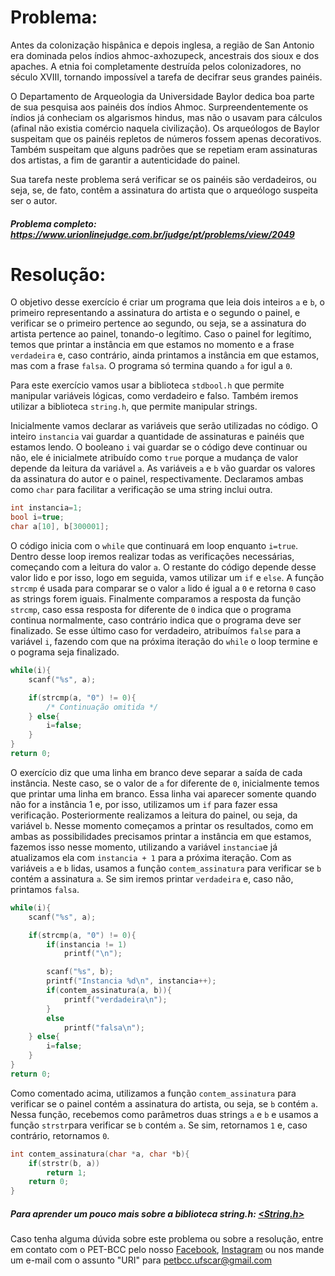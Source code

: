 # Problema:

Antes da colonização hispânica e depois inglesa, a região de San Antonio era dominada pelos índios ahmoc-axhozupeck, ancestrais dos sioux e dos apaches. A etnia foi completamente destruída pelos colonizadores, no século XVIII, tornando impossível a tarefa de decifrar seus grandes painéis.

O Departamento de Arqueologia da Universidade Baylor dedica boa parte de sua pesquisa aos painéis dos índios Ahmoc. Surpreendentemente os índios já conheciam os algarismos hindus, mas não o usavam para cálculos (afinal não existia comércio naquela civilização). Os arqueólogos de Baylor suspeitam que os painéis repletos de números fossem apenas decorativos. Também suspeitam que alguns padrões que se repetiam eram assinaturas dos artistas, a fim de garantir a autenticidade do painel.

Sua tarefa neste problema será verificar se os painéis são verdadeiros, ou seja, se, de fato, contêm a assinatura do artista que o arqueólogo suspeita ser o autor.

##### Problema completo: https://www.urionlinejudge.com.br/judge/pt/problems/view/2049

# Resolução:

O objetivo desse exercício é criar um programa que leia dois inteiros `a` e `b`, o primeiro representando a assinatura do artista e o segundo o painel, e verificar se o primeiro pertence ao segundo, ou seja, se a assinatura do artista pertence ao painel, tonando-o legítimo. Caso o painel for legítimo, temos que printar a instância em que estamos no momento e a frase `verdadeira` e, caso contrário, ainda printamos a instância em que estamos, mas com a frase `falsa`. O programa só termina quando `a` for igul a `0`.

Para este exercício vamos usar a biblioteca `stdbool.h` que permite manipular variáveis lógicas, como verdadeiro e falso. Também iremos utilizar a biblioteca `string.h`, que permite manipular strings.

Inicialmente vamos declarar as variáveis que serão utilizadas no código. O inteiro `instancia` vai guardar a quantidade de assinaturas e painéis que estamos lendo. O booleano `i` vai guardar se o código deve continuar ou não, ele é inicialmete atribuído como `true` porque a mudança de valor depende da leitura da variável `a`. As variáveis `a` e `b` vão guardar os valores da assinatura do autor e o painel, respectivamente. Declaramos ambas como `char` para facilitar a verificação se uma string inclui outra.

```c
int instancia=1;
bool i=true;
char a[10], b[300001];
```

O código inicia com o `while` que continuará em loop enquanto `i=true`. Dentro desse loop iremos realizar todas as verificações necessárias, começando com a leitura do valor `a`. O restante do código depende desse valor lido e por isso, logo em seguida, vamos utilizar um `if` e `else`. A função `strcmp` é usada para comparar se o valor `a` lido é igual a `0` e retorna `0` caso as strings forem iguais. Finalmente comparamos a resposta da função `strcmp`, caso essa resposta for diferente de `0` indica que o programa continua normalmente, caso contrário indica que o programa deve ser finalizado. Se esse último caso for verdadeiro, atribuímos `false` para a variável `i`, fazendo com que na próxima iteração do `while` o loop termine e o pograma seja finalizado.

```c
while(i){		
    scanf("%s", a);

    if(strcmp(a, "0") != 0){
        /* Continuação omitida */
    } else{
        i=false;
    }
}
return 0;
```

O exercício diz que uma linha em branco deve separar a saída de cada instância. Neste caso, se o valor de `a` for diferente de `0`, inicialmente temos que printar uma linha em branco. Essa linha vai aparecer somente quando não for a instância 1 e, por isso, utilizamos um `if` para fazer essa verificação. Posteriormente realizamos a leitura do painel, ou seja, da variável `b`. Nesse momento começamos a printar os resultados, como em ambas as possibilidades precisamos printar a instância em que estamos, fazemos isso nesse momento, utilizando a variável `instancia`e já atualizamos ela com `instancia + 1` para a próxima iteração. Com as variáveis `a` e `b` lidas, usamos a função `contem_assinatura` para verificar se `b` contém a assinatura `a`. Se sim iremos printar `verdadeira` e, caso não, printamos `falsa`.

```c
while(i){		
    scanf("%s", a);

    if(strcmp(a, "0") != 0){
        if(instancia != 1)
			printf("\n");

        scanf("%s", b);
        printf("Instancia %d\n", instancia++);
        if(contem_assinatura(a, b)){
            printf("verdadeira\n");
        }
        else
            printf("falsa\n");
    } else{
        i=false;
    }
}
return 0;
```

Como comentado acima, utilizamos a função `contem_assinatura` para verificar se o painel contém a assinatura do artista, ou seja, se `b` contém `a`. Nessa função, recebemos como parâmetros duas strings `a` e `b` e usamos a função `strstr`para verificar se `b` contém `a`. Se sim, retornamos `1` e, caso contrário, retornamos `0`.

```c
int contem_assinatura(char *a, char *b){
    if(strstr(b, a))
        return 1;
    return 0;
}
```

##### Para aprender um pouco mais sobre a biblioteca string.h: [<String.h>](http://linguagemc.com.br/a-biblioteca-string-h/)

Caso tenha alguma dúvida sobre este problema ou sobre a resolução, entre em contato com o PET-BCC pelo nosso
[Facebook](https://www.facebook.com/petbcc/),
[Instagram](https://www.instagram.com/petbcc.ufscar/)
ou nos mande um e-mail com o assunto "URI" para  petbcc.ufscar@gmail.com
